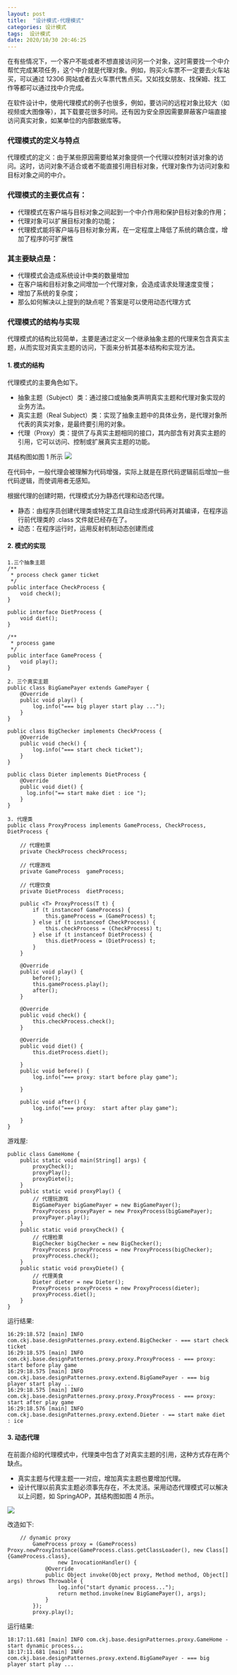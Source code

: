 ```yaml
---
layout: post
title:  "设计模式-代理模式"
categories: 设计模式
tags:  设计模式
date: 2020/10/30 20:46:25
---
```





在有些情况下，一个客户不能或者不想直接访问另一个对象，这时需要找一个中介帮忙完成某项任务，这个中介就是代理对象。例如，购买火车票不一定要去火车站买，可以通过 12306 网站或者去火车票代售点买。又如找女朋友、找保姆、找工作等都可以通过找中介完成。

在软件设计中，使用代理模式的例子也很多，例如，要访问的远程对象比较大（如视频或大图像等），其下载要花很多时间。还有因为安全原因需要屏蔽客户端直接访问真实对象，如某单位的内部数据库等。

<!--more-->

### 代理模式的定义与特点
代理模式的定义：由于某些原因需要给某对象提供一个代理以控制对该对象的访问。这时，访问对象不适合或者不能直接引用目标对象，代理对象作为访问对象和目标对象之间的中介。

### 代理模式的主要优点有：
* 代理模式在客户端与目标对象之间起到一个中介作用和保护目标对象的作用；
* 代理对象可以扩展目标对象的功能；
* 代理模式能将客户端与目标对象分离，在一定程度上降低了系统的耦合度，增加了程序的可扩展性

### 其主要缺点是：
* 代理模式会造成系统设计中类的数量增加
* 在客户端和目标对象之间增加一个代理对象，会造成请求处理速度变慢；
* 增加了系统的复杂度；
* 那么如何解决以上提到的缺点呢？答案是可以使用动态代理方式

### 代理模式的结构与实现
代理模式的结构比较简单，主要是通过定义一个继承抽象主题的代理来包含真实主题，从而实现对真实主题的访问，下面来分析其基本结构和实现方法。
#### 1. 模式的结构
代理模式的主要角色如下。
* 抽象主题（Subject）类：通过接口或抽象类声明真实主题和代理对象实现的业务方法。
* 真实主题（Real Subject）类：实现了抽象主题中的具体业务，是代理对象所代表的真实对象，是最终要引用的对象。
* 代理（Proxy）类：提供了与真实主题相同的接口，其内部含有对真实主题的引用，它可以访问、控制或扩展真实主题的功能。

其结构图如图 1 所示
![](https://tva1.sinaimg.cn/large/0081Kckwgy1gk7fvl8ky9g30i209mmxh.gif)

在代码中，一般代理会被理解为代码增强，实际上就是在原代码逻辑前后增加一些代码逻辑，而使调用者无感知。

根据代理的创建时期，代理模式分为静态代理和动态代理。
* 静态：由程序员创建代理类或特定工具自动生成源代码再对其编译，在程序运行前代理类的 .class 文件就已经存在了。
* 动态：在程序运行时，运用反射机制动态创建而成

#### 2. 模式的实现
```
1.三个抽象主题
/**
 * process check gamer ticket
 */
public interface CheckProcess {
    void check();
}

public interface DietProcess {
    void diet();
}

/**
 * process game
 */
public interface GameProcess {
    void play();
}

2. 三个真实主题
public class BigGamePayer extends GamePayer {
    @Override
    public void play() {
        log.info("=== big player start play ...");
    }
}

public class BigChecker implements CheckProcess {
    @Override
    public void check() {
        log.info("=== start check ticket");
    }
}

public class Dieter implements DietProcess {
    @Override
    public void diet() {
      log.info("== start make diet : ice ");
    }
}

3. 代理类
public class ProxyProcess implements GameProcess, CheckProcess, DietProcess {

    // 代理检票
    private CheckProcess checkProcess;

    // 代理游戏
    private GameProcess  gameProcess;

    // 代理饮食
    private DietProcess  dietProcess;

    public <T> ProxyProcess(T t) {
        if (t instanceof GameProcess) {
            this.gameProcess = (GameProcess) t;
        } else if (t instanceof CheckProcess) {
            this.checkProcess = (CheckProcess) t;
        } else if (t instanceof DietProcess) {
            this.dietProcess = (DietProcess) t;
        }
    }

    @Override
    public void play() {
        before();
        this.gameProcess.play();
        after();
    }

    @Override
    public void check() {
        this.checkProcess.check();
    }

    @Override
    public void diet() {
        this.dietProcess.diet();

    }
    public void before() {
        log.info("=== proxy: start before play game");

    }

    public void after() {
        log.info("=== proxy:  start after play game");

    }
}

```
游戏屋:
```
public class GameHome {
    public static void main(String[] args) {
        proxyCheck();
        proxyPlay();
        proxyDiete();
    }
    public static void proxyPlay() {
        // 代理玩游戏
        BigGamePayer bigGamePayer = new BigGamePayer();
        ProxyProcess proxyPayer = new ProxyProcess(bigGamePayer);
        proxyPayer.play();
    }
    public static void proxyCheck() {
        // 代理检票
        BigChecker bigChecker = new BigChecker();
        ProxyProcess proxyProcess = new ProxyProcess(bigChecker);
        proxyProcess.check();
    }
    public static void proxyDiete() {
        // 代理美食
        Dieter dieter = new Dieter();
        ProxyProcess proxyProcess = new ProxyProcess(dieter);
        proxyProcess.diet();
    }
}
```

运行结果:
```
16:29:18.572 [main] INFO com.ckj.base.designPatternes.proxy.extend.BigChecker - === start check ticket
16:29:18.575 [main] INFO com.ckj.base.designPatternes.proxy.proxy.ProxyProcess - === proxy: start before play game
16:29:18.575 [main] INFO com.ckj.base.designPatternes.proxy.extend.BigGamePayer - === big player start play ...
16:29:18.575 [main] INFO com.ckj.base.designPatternes.proxy.proxy.ProxyProcess - === proxy:  start after play game
16:29:18.576 [main] INFO com.ckj.base.designPatternes.proxy.extend.Dieter - == start make diet : ice 
```

#### 3. 动态代理
在前面介绍的代理模式中，代理类中包含了对真实主题的引用，这种方式存在两个缺点。
* 真实主题与代理主题一一对应，增加真实主题也要增加代理。
* 设计代理以前真实主题必须事先存在，不太灵活。采用动态代理模式可以解决以上问题，如 SpringAOP，其结构图如图 4 所示。

![](https://tva1.sinaimg.cn/large/0081Kckwgy1gk7jnux1oeg30hi0g6js3.gif)

改造如下:

```
    // dynamic proxy
        GameProcess proxy = (GameProcess) Proxy.newProxyInstance(GameProcess.class.getClassLoader(), new Class[]{GameProcess.class},
                new InvocationHandler() {
            @Override
            public Object invoke(Object proxy, Method method, Object[] args) throws Throwable {
                log.info("start dynamic process...");
                return method.invoke(new BigGamePayer(), args);
            }
        });
        proxy.play();
```
运行结果:

```
18:17:11.681 [main] INFO com.ckj.base.designPatternes.proxy.GameHome - start dynamic process...
18:17:11.681 [main] INFO com.ckj.base.designPatternes.proxy.extend.BigGamePayer - === big player start play ...
```
